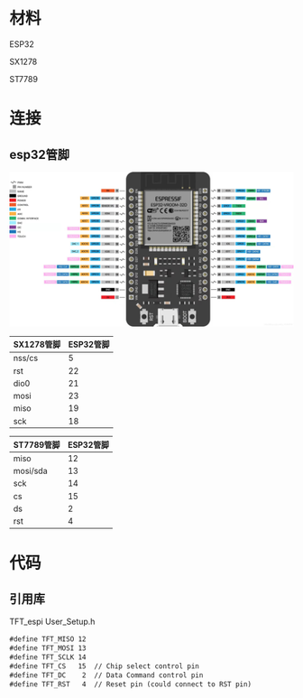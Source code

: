 # 材料
ESP32

SX1278

ST7789

# 连接
## esp32管脚
![esp32管脚](img/esp32pins.jpeg)

|  SX1278管脚   | ESP32管脚  |
|  ----  | ----  |
| nss/cs  | 5 |
| rst  | 22 |
| dio0  | 21 |
| mosi  | 23 |
| miso  | 19 |
| sck  | 18 |


|  ST7789管脚   | ESP32管脚  |
|  ----  | ----  |
| miso  | 12 |
| mosi/sda  | 13 |
| sck  | 14 |
| cs  | 15 |
| ds  | 2 |
| rst  | 4 |


# 代码
## 引用库
TFT_espi
User_Setup.h

```
#define TFT_MISO 12
#define TFT_MOSI 13
#define TFT_SCLK 14
#define TFT_CS   15  // Chip select control pin
#define TFT_DC    2  // Data Command control pin
#define TFT_RST   4  // Reset pin (could connect to RST pin)
```
